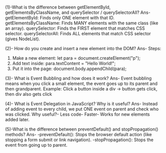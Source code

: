 (1)-What is the difference between getElementById, getElementsByClassName, and querySelector / querySelectorAll?
Ans-
getElementById: Finds only ONE element with that ID.
getElementsByClassName: Finds MANY elements with the same class (like an array).
querySelector: Finds the FIRST element that matches CSS selector.
querySelectorAll: Finds ALL elements that match CSS selector (gives NodeList).



(2)- How do you create and insert a new element into the DOM?
 Ans-
  Steps:
 1. Make a new element: let para = document.createElement("p");
 2. Add text inside: para.textContent = "Hello World!";
 3. Put it into the page: document.body.appendChild(para);



(3)- What is Event Bubbling and how does it work?
 Ans-
Event bubbling means when you click a small element, the event goes up to its parent and then grandparent.
Example: Click a button inside a div -> button gets click, then div also gets click



(4)- What is Event Delegation in JavaScript? Why is it useful?
 Ans-
  Instead of adding event to every child, we put ONE event on parent and check who was clicked.
  Why useful?- Less code- Faster- Works for new elements added later.



(5)-What is the difference between preventDefault() and stopPropagation() methods?
Ans-
-preventDefault(): Stops the browser default action (like stopping a form submit or link navigation).
-stopPropagation(): Stops the event from going up to parent.
 

